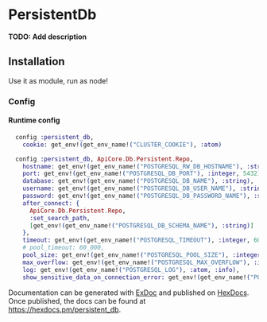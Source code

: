 # PersistentDb

**TODO: Add description**

## Installation

Use it as module, run as node!

### Config
#### Runtime config
```elixir
  config :persistent_db,
    cookie: get_env!(get_env_name!("CLUSTER_COOKIE"), :atom)

  config :persistent_db, ApiCore.Db.Persistent.Repo,
    hostname: get_env!(get_env_name!("POSTGRESQL_RW_DB_HOSTNAME"), :string),
    port: get_env!(get_env_name!("POSTGRESQL_DB_PORT"), :integer, 5432),
    database: get_env!(get_env_name!("POSTGRESQL_DB_NAME"), :string),
    username: get_env!(get_env_name!("POSTGRESQL_DB_USER_NAME"), :string),
    password: get_env!(get_env_name!("POSTGRESQL_DB_PASSWORD_NAME"), :string),
    after_connect: {
      ApiCore.Db.Persistent.Repo,
      :set_search_path,
      [get_env!(get_env_name!("POSTGRESQL_DB_SCHEMA_NAME"), :string)]
    },
    timeout: get_env!(get_env_name!("POSTGRESQL_TIMEOUT"), :integer, 60_000),
    # pool_timeout: 60_000,
    pool_size: get_env!(get_env_name!("POSTGRESQL_POOL_SIZE"), :integer, 100),
    max_overflow: get_env!(get_env_name!("POSTGRESQL_MAX_OVERFLOW"), :integer, 32),
    log: get_env!(get_env_name!("POSTGRESQL_LOG"), :atom, :info),
    show_sensitive_data_on_connection_error: get_env!(get_env_name!("POSTGRESQL_SHOW_SENSITIVE_DATA"), :boolean, false)
```


Documentation can be generated with [ExDoc](https://github.com/elixir-lang/ex_doc)
and published on [HexDocs](https://hexdocs.pm). Once published, the docs can
be found at <https://hexdocs.pm/persistent_db>.

